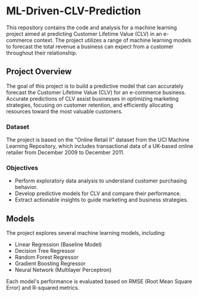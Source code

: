 # ML-Driven-CLV-Prediction

This repository contains the code and analysis for a machine learning project aimed at predicting Customer Lifetime Value (CLV) in an e-commerce context. The project utilizes a range of machine learning models to forecast the total revenue a business can expect from a customer throughout their relationship.

## Project Overview

The goal of this project is to build a predictive model that can accurately forecast the Customer Lifetime Value (CLV) for an e-commerce business. Accurate predictions of CLV assist businesses in optimizing marketing strategies, focusing on customer retention, and efficiently allocating resources toward the most valuable customers.

### Dataset

The project is based on the "Online Retail II" dataset from the UCI Machine Learning Repository, which includes transactional data of a UK-based online retailer from December 2009 to December 2011.

### Objectives

- Perform exploratory data analysis to understand customer purchasing behavior.
- Develop predictive models for CLV and compare their performance.
- Extract actionable insights to guide marketing and business strategies.

## Models

The project explores several machine learning models, including:

- Linear Regression (Baseline Model)
- Decision Tree Regressor
- Random Forest Regressor
- Gradient Boosting Regressor
- Neural Network (Multilayer Perceptron)

Each model's performance is evaluated based on RMSE (Root Mean Square Error) and R-squared metrics.

